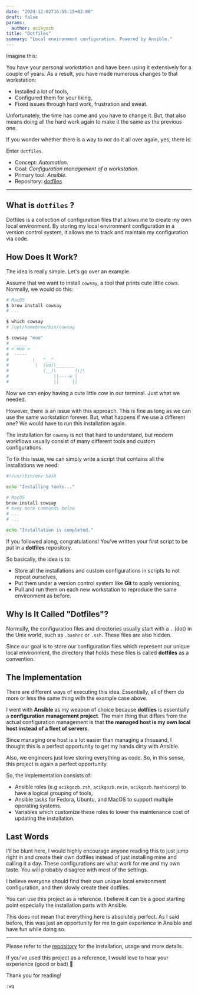 ```yaml
---
date: "2024-12-02T16:55:15+03:00"
draft: false
params:
  author: acikgozb
title: "Dotfiles"
summary: "Local environment configuration. Powered by Ansible."
---
```


Imagine this:

You have your personal workstation and have been using it extensively for a couple of years.
As a result, you have made numerous changes to that workstation:

- Installed a lot of tools,
- Configured them for your liking,
- Fixed issues through hard work, frustration and sweat.

Unfortunately, the time has come and you have to change it.
But, that also means doing all the hard work again to make it the same as the previous one.

If you wonder whether there is a way to _not_ do it all over again, yes, there is:

Enter `dotfiles`.

- Concept: _Automation_.
- Goal: _Configuration management of a workstation_.
- Primary tool: _Ansible_.
- Repository: [dotfiles](https://github.com/acikgozb/dotfiles)

---

## What is `dotfiles` ?

Dotfiles is a collection of configuration files that allows me to create my own local environment.
By storing my local environment configuration in a version control system, it allows me to track and maintain my configuration via code.

## How Does It Work?

The idea is really simple. Let's go over an example.

Assume that we want to install `cowsay`, a tool that prints cute little cows.
Normally, we would do this:

```bash
# MacOS
$ brew install cowsay
# ...

$ which cowsay
# /opt/homebrew/bin/cowsay

$ cowsay "moo"
#  _____
# < moo >
#  -----
#         \   ^__^
#          \  (oo)\_______
#             (__)\       )\/\
#                 ||----w |
#                 ||     ||
```

Now we can enjoy having a cute little cow in our terminal. Just what we needed.

However, there is an issue with this approach.
This is fine as long as we can use the same workstation forever.
But, what happens if we use a different one? We would have to run this installation again.

The installation for `cowsay` is not that hard to understand, but modern workflows usually consist of many different tools and custom configurations.

To fix this issue, we can simply write a script that contains all the installations we need:

```bash
#!/usr/bin/env bash

echo "Installing tools..."

# MacOS
brew install cowsay
# many more commands below
# ...
# ...

echo "Installation is completed."
```

If you followed along, congratulations!
You've written your first script to be put in a **dotfiles** repository.

So basically, the idea is to:

- Store all the installations and custom configurations in scripts to not repeat ourselves,
- Put them under a version control system like **Git** to apply versioning,
- Pull and run them on each new workstation to reproduce the same environment as before.

## Why Is It Called "Dotfiles"?

Normally, the configuration files and directories usually start with a `.` (dot) in the Unix world, such as `.bashrc` or `.ssh`.
These files are also hidden.

Since our goal is to store our configuration files which represent our unique local environment, the directory that holds these files is called **dotfiles** as a convention.

## The Implementation

There are different ways of executing this idea.
Essentially, all of them do more or less the same thing with the example case above.

I went with **Ansible** as my weapon of choice because **dotfiles** is essentially a **configuration management project**.
The main thing that differs from the actual configuration management is that **the managed host is my own local host instead of a fleet of servers**.

Since managing one host is a lot easier than managing a thousand, I thought this is a perfect opportunity to get my hands dirty with Ansible.

Also, we engineers just love storing everything as code. So, in this sense, this project is again a perfect opportunity.

So, the implementation consists of:

- Ansible roles (e.g `acikgozb.zsh`, `acikgozb.nvim`, `acikgozb.hashicorp`) to have a logical grouping of tools,
- Ansible tasks for Fedora, Ubuntu, and MacOS to support multiple operating systems.
- Variables which customize these roles to lower the maintenance cost of updating the installation.

## Last Words

I'll be blunt here, I would highly encourage anyone reading this to just jump right in and create their own dotfiles instead of just installing mine and calling it a day.
These configurations are what work for me and my own taste.
You will probably disagree with most of the settings.

I believe everyone should find their own unique local environment configuration, and then slowly create their dotfiles.

You can use this project as a reference. I believe it can be a good starting point especially the installation parts with Ansible.

This does not mean that everything here is absolutely perfect.
As I said before, this was just an opportunity for me to gain experience in Ansible and have fun while doing so.

---

Please refer to the [repository](https://github.com/acikgozb/dotfiles) for the installation, usage and more details.

If you've used this project as a reference, I would love to hear your experience (good or bad) 🎉

Thank you for reading!

`:wq`
